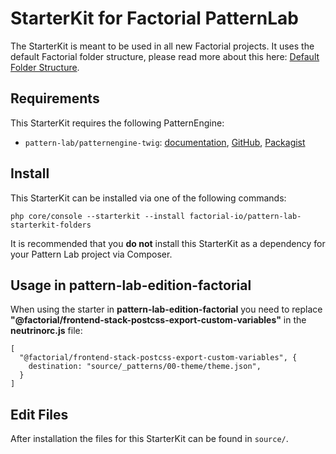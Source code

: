 # StarterKit for Factorial PatternLab

The StarterKit is meant to be used in all new Factorial projects.
It uses the default Factorial folder structure, please read more about this here: [Default Folder Structure](https://confluence.factorial.io/display/WIKI/Patternlab+default+folder+structure).

## Requirements

This StarterKit requires the following PatternEngine:

* `pattern-lab/patternengine-twig`: [documentation](https://github.com/pattern-lab/patternengine-php-twig#twig-patternengine-for-pattern-lab), [GitHub](https://github.com/pattern-lab/patternengine-php-twig), [Packagist](https://packagist.org/packages/pattern-lab/patternengine-twig)

## Install

This StarterKit can be installed via one of the following commands:

    php core/console --starterkit --install factorial-io/pattern-lab-starterkit-folders

It is recommended that you **do not** install this StarterKit as a dependency for your Pattern Lab project via Composer.

## Usage in pattern-lab-edition-factorial

When using the starter in **pattern-lab-edition-factorial** you need to replace **"@factorial/frontend-stack-postcss-export-custom-variables"** in the **neutrinorc.js** file:

    [
      "@factorial/frontend-stack-postcss-export-custom-variables", {
        destination: "source/_patterns/00-theme/theme.json",
      }
    ]

## Edit Files

After installation the files for this StarterKit can be found in `source/`.
